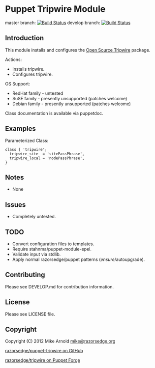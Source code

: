 Puppet Tripwire Module
======================

master branch: [![Build Status](https://secure.travis-ci.org/razorsedge/puppet-tripwire.png?branch=master)](http://travis-ci.org/razorsedge/puppet-tripwire)
develop branch: [![Build Status](https://secure.travis-ci.org/razorsedge/puppet-tripwire.png?branch=develop)](http://travis-ci.org/razorsedge/puppet-tripwire)

Introduction
------------

This module installs and configures the [Open Source Tripwire](http://sourceforge.net/projects/tripwire/) package.

Actions:

* Installs tripwire.
* Configures tripwire.

OS Support:

* RedHat family - untested
* SuSE family   - presently unsupported (patches welcome)
* Debian family - presently unsupported (patches welcome)

Class documentation is available via puppetdoc.

Examples
--------

Parameterized Class:

    class { 'tripwire';
      tripwire_site  = 'sitePassPhrase',
      tripwire_local = 'nodePassPhrase',
    }


Notes
-----

* None

Issues
------

* Completely untested.

TODO
----

* Convert configuration files to templates.
* Require stahnma/puppet-module-epel.
* Validate input via stdlib.
* Apply normal razorsedge/puppet patterns ($ensure/$autoupgrade).

Contributing
------------

Please see DEVELOP.md for contribution information.

License
-------

Please see LICENSE file.

Copyright
---------

Copyright (C) 2012 Mike Arnold <mike@razorsedge.org>

[razorsedge/puppet-tripwire on GitHub](https://github.com/razorsedge/puppet-tripwire)

[razorsedge/tripwire on Puppet Forge](http://forge.puppetlabs.com/razorsedge/tripwire)

